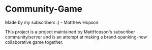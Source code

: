 # Community-Game
Made by my subscribers :) - Matthew Hopson

This project is a project maintained by MattHopson's subscriber community/server
and is an attempt at making a brand-spanking-new collaborative game together.